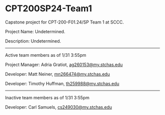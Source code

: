 # CPT200SP24-Team1
Capstone project for CPT-200-F01.24/SP Team 1 at SCCC.

Project Name: Undetermined.

Description: Undetermined.
_____

Active team members as of 1/31 3:55pm

Project Manager: Adria Gratiot, ag260153@my.stchas.edu

Developer: Matt Neiner, mn266474@my.stchas.edu

Developer: Timothy Huffman, th259988@my.stchas.edu
_____

Inactive team members as of 1/31 3:55pm

Developer: Carl Samuels, cs249030@my.stchas.edu
